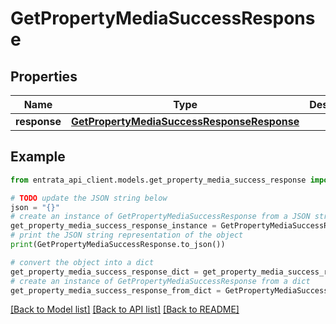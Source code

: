 # GetPropertyMediaSuccessResponse


## Properties

Name | Type | Description | Notes
------------ | ------------- | ------------- | -------------
**response** | [**GetPropertyMediaSuccessResponseResponse**](GetPropertyMediaSuccessResponseResponse.md) |  | 

## Example

```python
from entrata_api_client.models.get_property_media_success_response import GetPropertyMediaSuccessResponse

# TODO update the JSON string below
json = "{}"
# create an instance of GetPropertyMediaSuccessResponse from a JSON string
get_property_media_success_response_instance = GetPropertyMediaSuccessResponse.from_json(json)
# print the JSON string representation of the object
print(GetPropertyMediaSuccessResponse.to_json())

# convert the object into a dict
get_property_media_success_response_dict = get_property_media_success_response_instance.to_dict()
# create an instance of GetPropertyMediaSuccessResponse from a dict
get_property_media_success_response_from_dict = GetPropertyMediaSuccessResponse.from_dict(get_property_media_success_response_dict)
```
[[Back to Model list]](../README.md#documentation-for-models) [[Back to API list]](../README.md#documentation-for-api-endpoints) [[Back to README]](../README.md)


